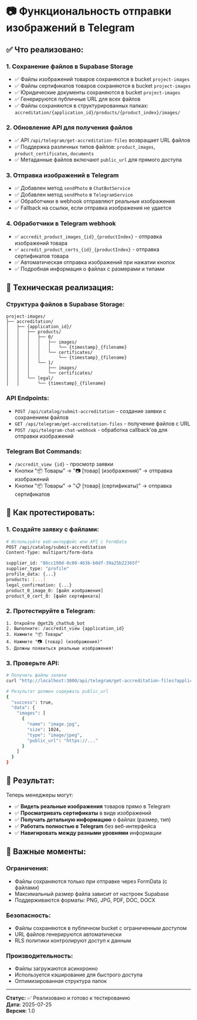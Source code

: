 # 📷 Функциональность отправки изображений в Telegram

## ✅ **Что реализовано:**

### **1. Сохранение файлов в Supabase Storage**
- ✅ Файлы изображений товаров сохраняются в bucket `project-images`
- ✅ Файлы сертификатов товаров сохраняются в bucket `project-images`
- ✅ Юридические документы сохраняются в bucket `project-images`
- ✅ Генерируются публичные URL для всех файлов
- ✅ Файлы сохраняются в структурированных папках: `accreditation/{application_id}/products/{product_index}/images/`

### **2. Обновление API для получения файлов**
- ✅ API `/api/telegram/get-accreditation-files` возвращает URL файлов
- ✅ Поддержка различных типов файлов: `product_images`, `product_certificates`, `documents`
- ✅ Метаданные файлов включают `public_url` для прямого доступа

### **3. Отправка изображений в Telegram**
- ✅ Добавлен метод `sendPhoto` в `ChatBotService`
- ✅ Добавлен метод `sendPhoto` в `TelegramService`
- ✅ Обработчики в webhook отправляют реальные изображения
- ✅ Fallback на ссылки, если отправка изображения не удается

### **4. Обработчики в Telegram webhook**
- ✅ `accredit_product_images_{id}_{productIndex}` - отправка изображений товара
- ✅ `accredit_product_certs_{id}_{productIndex}` - отправка сертификатов товара
- ✅ Автоматическая отправка изображений при нажатии кнопок
- ✅ Подробная информация о файлах с размерами и типами

## 🔧 **Техническая реализация:**

### **Структура файлов в Supabase Storage:**
```
project-images/
├── accreditation/
│   ├── {application_id}/
│   │   ├── products/
│   │   │   ├── 0/
│   │   │   │   ├── images/
│   │   │   │   │   └── {timestamp}_{filename}
│   │   │   │   └── certificates/
│   │   │   │       └── {timestamp}_{filename}
│   │   │   └── 1/
│   │   │       ├── images/
│   │   │       └── certificates/
│   │   └── legal/
│   │       └── {timestamp}_{filename}
```

### **API Endpoints:**
- `POST /api/catalog/submit-accreditation` - создание заявки с сохранением файлов
- `GET /api/telegram/get-accreditation-files` - получение файлов с URL
- `POST /api/telegram-chat-webhook` - обработка callback'ов для отправки изображений

### **Telegram Bot Commands:**
- `/accredit_view {id}` - просмотр заявки
- Кнопки "📦 Товары" → "📷 [товар] (изображения)" → отправка изображений
- Кнопки "📦 Товары" → "📋 [товар] (сертификаты)" → отправка сертификатов

## 📱 **Как протестировать:**

### **1. Создайте заявку с файлами:**
```bash
# Используйте веб-интерфейс или API с FormData
POST /api/catalog/submit-accreditation
Content-Type: multipart/form-data

supplier_id: "86cc190d-0c80-463b-b0df-39a25b22365f"
supplier_type: "profile"
profile_data: {...}
products: [...]
legal_confirmation: {...}
product_0_image_0: [файл изображения]
product_0_cert_0: [файл сертификата]
```

### **2. Протестируйте в Telegram:**
```
1. Откройте @get2b_chathub_bot
2. Выполните: /accredit_view {application_id}
3. Нажмите "📦 Товары"
4. Нажмите "📷 [товар] (изображения)"
5. Должны появиться реальные изображения!
```

### **3. Проверьте API:**
```bash
# Получить файлы заявки
curl "http://localhost:3000/api/telegram/get-accreditation-files?applicationId={id}&type=product_images&productIndex=0"

# Результат должен содержать public_url
{
  "success": true,
  "data": {
    "images": [
      {
        "name": "image.jpg",
        "size": 1024,
        "type": "image/jpeg",
        "public_url": "https://..."
      }
    ]
  }
}
```

## 🎯 **Результат:**

Теперь менеджеры могут:
- ✅ **Видеть реальные изображения** товаров прямо в Telegram
- ✅ **Просматривать сертификаты** в виде изображений
- ✅ **Получать детальную информацию** о файлах (размер, тип)
- ✅ **Работать полностью в Telegram** без веб-интерфейса
- ✅ **Навигировать между разными уровнями** информации

## 🚨 **Важные моменты:**

### **Ограничения:**
- Файлы сохраняются только при отправке через FormData (с файлами)
- Максимальный размер файла зависит от настроек Supabase
- Поддерживаются форматы: PNG, JPG, PDF, DOC, DOCX

### **Безопасность:**
- Файлы сохраняются в публичном bucket с ограниченным доступом
- URL файлов генерируются автоматически
- RLS политики контролируют доступ к данным

### **Производительность:**
- Файлы загружаются асинхронно
- Используется кэширование для быстрого доступа
- Оптимизированная структура папок

---

**Статус:** ✅ Реализовано и готово к тестированию  
**Дата:** 2025-07-25  
**Версия:** 1.0 